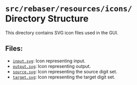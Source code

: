 # `src/rebaser/resources/icons/` Directory Structure

This directory contains SVG icon files used in the GUI.

## Files:

*   [`input.svg`](src/rebaser/resources/icons/input.svg): Icon representing input.
*   [`output.svg`](src/rebaser/resources/icons/output.svg): Icon representing output.
*   [`source.svg`](src/rebaser/resources/icons/source.svg): Icon representing the source digit set.
*   [`target.svg`](src/rebaser/resources/icons/target.svg): Icon representing the target digit set.
